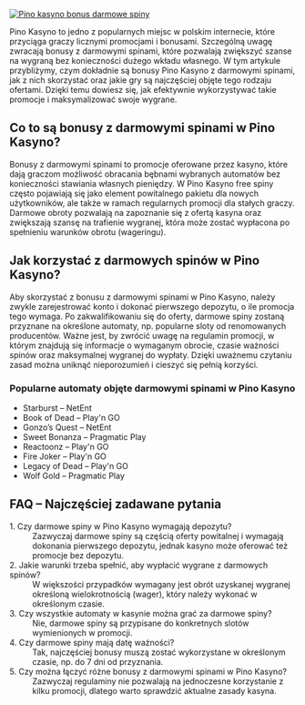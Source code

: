 [![Pino kasyno bonus darmowe spiny](https://123-caf.pages.dev/gitsignup.png)](https://vrmoo.ru/Bt82HjjY)

<p>Pino Kasyno to jedno z popularnych miejsc w polskim internecie, które przyciąga graczy licznymi promocjami i bonusami. Szczególną uwagę zwracają bonusy z darmowymi spinami, które pozwalają zwiększyć szanse na wygraną bez konieczności dużego wkładu własnego. W tym artykule przybliżymy, czym dokładnie są bonusy Pino Kasyno z darmowymi spinami, jak z nich skorzystać oraz jakie gry są najczęściej objęte tego rodzaju ofertami. Dzięki temu dowiesz się, jak efektywnie wykorzystywać takie promocje i maksymalizować swoje wygrane.</p>  <h2>Co to są bonusy z darmowymi spinami w Pino Kasyno?</h2> <p>Bonusy z darmowymi spinami to promocje oferowane przez kasyno, które dają graczom możliwość obracania bębnami wybranych automatów bez konieczności stawiania własnych pieniędzy. W Pino Kasyno free spiny często pojawiają się jako element powitalnego pakietu dla nowych użytkowników, ale także w ramach regularnych promocji dla stałych graczy. Darmowe obroty pozwalają na zapoznanie się z ofertą kasyna oraz zwiększają szansę na trafienie wygranej, która może zostać wypłacona po spełnieniu warunków obrotu (wageringu).</p>  <h2>Jak korzystać z darmowych spinów w Pino Kasyno?</h2> <p>Aby skorzystać z bonusu z darmowymi spinami w Pino Kasyno, należy zwykle zarejestrować konto i dokonać pierwszego depozytu, o ile promocja tego wymaga. Po zakwalifikowaniu się do oferty, darmowe spiny zostaną przyznane na określone automaty, np. popularne sloty od renomowanych producentów. Ważne jest, by zwrócić uwagę na regulamin promocji, w którym znajdują się informacje o wymaganym obrocie, czasie ważności spinów oraz maksymalnej wygranej do wypłaty. Dzięki uważnemu czytaniu zasad można uniknąć nieporozumień i cieszyć się pełnią korzyści.</p>  <h3>Popularne automaty objęte darmowymi spinami w Pino Kasyno</h3> <ul> <li>Starburst – NetEnt</li> <li>Book of Dead – Play'n GO</li> <li>Gonzo’s Quest – NetEnt</li> <li>Sweet Bonanza – Pragmatic Play</li> <li>Reactoonz – Play'n GO</li> <li>Fire Joker – Play'n GO</li> <li>Legacy of Dead – Play'n GO</li> <li>Wolf Gold – Pragmatic Play</li> </ul>  <h2>FAQ – Najczęściej zadawane pytania</h2> <dl>   <dt>1. Czy darmowe spiny w Pino Kasyno wymagają depozytu?</dt>   <dd>Zazwyczaj darmowe spiny są częścią oferty powitalnej i wymagają dokonania pierwszego depozytu, jednak kasyno może oferować też promocje bez depozytu.</dd>    <dt>2. Jakie warunki trzeba spełnić, aby wypłacić wygrane z darmowych spinów?</dt>   <dd>W większości przypadków wymagany jest obrót uzyskanej wygranej określoną wielokrotnością (wager), który należy wykonać w określonym czasie.</dd>    <dt>3. Czy wszystkie automaty w kasynie można grać za darmowe spiny?</dt>   <dd>Nie, darmowe spiny są przypisane do konkretnych slotów wymienionych w promocji.</dd>    <dt>4. Czy darmowe spiny mają datę ważności?</dt>   <dd>Tak, najczęściej bonusy muszą zostać wykorzystane w określonym czasie, np. do 7 dni od przyznania.</dd>    <dt>5. Czy można łączyć różne bonusy z darmowymi spinami w Pino Kasyno?</dt>   <dd>Zazwyczaj regulaminy nie pozwalają na jednoczesne korzystanie z kilku promocji, dlatego warto sprawdzić aktualne zasady kasyna.</dd> </dl>